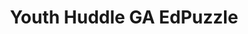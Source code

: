 ---
title: Youth Huddle GA EdPuzzle
redirect_to: https://edpuzzle.com/assignments/6368c0b2a9203d40e440275d/watch
redirect_from: 
  - /YH23GA
  - /yh23ga
---